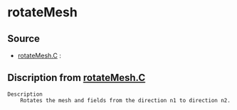 # rotateMesh

## Source

- [rotateMesh.C](rotateMesh.C) : 


## Discription from [rotateMesh.C](rotateMesh.C)

```
Description
    Rotates the mesh and fields from the direction n1 to direction n2.


```

